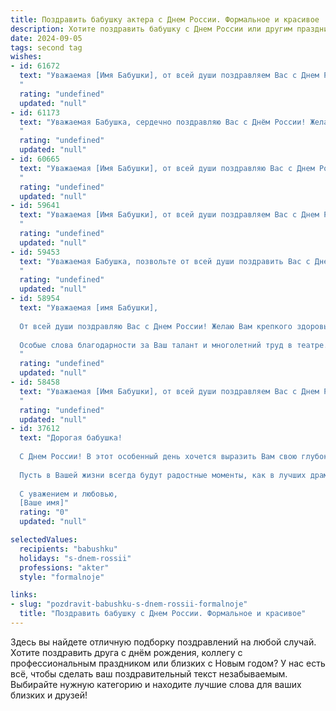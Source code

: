 ```yaml
---
title: Поздравить бабушку актера с Днем России. Формальное и красивое
description: Хотите поздравить бабушку с Днем России или другим праздником? Наш ИИ создаст незабываемое поздравление, а вы обязательно выделитесь среди других.  
date: 2024-09-05
tags: second tag
wishes:
- id: 61672
  text: "Уважаемая [Имя Бабушки], от всей души поздравляем Вас с Днем России! Желаем Вам крепкого здоровья, благополучия и долгих лет жизни. Пусть Ваш талант актера всегда будет востребован, а Ваша жизнь будет наполнена радостью и любовью!
  "
  rating: "undefined"
  updated: "null"
- id: 61173
  text: "Уважаемая Бабушка, сердечно поздравляю Вас с Днём России! Желаю Вам крепкого здоровья, благополучия и  долгих лет жизни, наполненных радостью и творческой энергией. Пусть Ваша артистическая душа всегда сияет яркими красками, а Ваши таланты и опыт продолжают вдохновлять всех, кто Вас окружает.
  "
  rating: "undefined"
  updated: "null"
- id: 60665
  text: "Уважаемая [Имя Бабушки], от всей души поздравляю Вас с Днем России! Желаю Вам крепкого здоровья, семейного благополучия и ярких творческих успехов! Пусть Ваше талантливое актерское мастерство всегда радует зрителей!
  "
  rating: "undefined"
  updated: "null"
- id: 59641
  text: "Уважаемая [Имя Бабушки], от всей души поздравляем Вас с Днем России! Желаем Вам крепкого здоровья, благополучия и, конечно же, ярких творческих успехов на сцене! Пусть каждый Ваш выход будет блистательным, а  зрители всегда встречают Вас овациями.
  "
  rating: "undefined"
  updated: "null"
- id: 59453
  text: "Уважаемая Бабушка, позвольте от всей души поздравить Вас с Днем России! Желаю Вам крепкого здоровья, оптимизма и благополучия. Пусть ваша жизнь будет наполнена радостью, а талант актера продолжает радовать зрителей. С праздником!
  "
  rating: "undefined"
  updated: "null"
- id: 58954
  text: "Уважаемая [имя Бабушки],
  
  От всей души поздравляю Вас с Днем России! Желаю Вам крепкого здоровья, бодрости духа и много радости в жизни. Пусть этот праздник принесет Вам мир, добро и светлые эмоции.
  
  Особые слова благодарности за Ваш талант и многолетний труд в театре. Ваша игра всегда была яркой и трогательной, Вы настоящий мастер своего дела!
  "
  rating: "undefined"
  updated: "null"
- id: 58458
  text: "Уважаемая [Имя Бабушки], от всей души поздравляем Вас с Днем России! Желаем Вам крепкого здоровья, благополучия и долгих лет жизни. Пусть Ваша душа всегда будет светлой, а сердце – полным любви. Пусть этот день станет символом единства и процветания нашей Родины.
  "
  rating: "undefined"
  updated: "null"
- id: 37612
  text: "Дорогая бабушка!
  
  С Днем России! В этот особенный день хочется выразить Вам свою глубокую благодарность за Вашу мудрость, теплоту и жизненный опыт. Вы — яркий пример патриотизма и любви к родной земле. Ваши истории, как настоящие театральные спектакли, вдохновляют и учат ценить то, что реально и дорого.
  
  Пусть в Вашей жизни всегда будут радостные моменты, как в лучших драмах, а каждый новый день дарит уверенность в том, что мы живем в удивительной стране. Желаю крепкого здоровья, счастья и долгих лет в окружении тех, кто Вас любит.
  
  С уважением и любовью,
  [Ваше имя]"
  rating: "0"
  updated: "null"

selectedValues:
  recipients: "babushku"
  holidays: "s-dnem-rossii"
  professions: "akter"
  style: "formalnoje"

links:
- slug: "pozdravit-babushku-s-dnem-rossii-formalnoje"
  title: "Поздравить бабушку с Днем России. Формальное и красивое"
---
```


Здесь вы найдете отличную подборку поздравлений на любой случай. 
Хотите поздравить друга с днём рождения, коллегу с профессиональным праздником или близких с Новым годом? У нас есть всё, чтобы сделать ваш поздравительный текст незабываемым. Выбирайте нужную категорию и находите лучшие слова для ваших близких и друзей!

